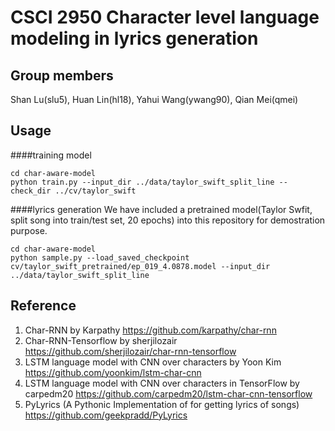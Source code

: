 # CSCI 2950 Character level language modeling in lyrics generation

## Group members
Shan Lu(slu5), Huan Lin(hl18), Yahui Wang(ywang90), Qian Mei(qmei)

## Usage
####training model
```shell
cd char-aware-model
python train.py --input_dir ../data/taylor_swift_split_line --check_dir ../cv/taylor_swift
```

####lyrics generation
We have included a pretrained model(Taylor Swfit, split song into train/test set, 20 epochs) into this repository for demostration purpose.
```shell
cd char-aware-model
python sample.py --load_saved_checkpoint cv/taylor_swift_pretrained/ep_019_4.0878.model --input_dir ../data/taylor_swift_split_line
```

## Reference
1. Char-RNN by Karpathy
https://github.com/karpathy/char-rnn
2. Char-RNN-Tensorflow by sherjilozair
https://github.com/sherjilozair/char-rnn-tensorflow
3. LSTM language model with CNN over characters by Yoon Kim
https://github.com/yoonkim/lstm-char-cnn
4. LSTM language model with CNN over characters in TensorFlow by carpedm20
https://github.com/carpedm20/lstm-char-cnn-tensorflow
5. PyLyrics (A Pythonic Implementation of for getting lyrics of songs)
https://github.com/geekpradd/PyLyrics
